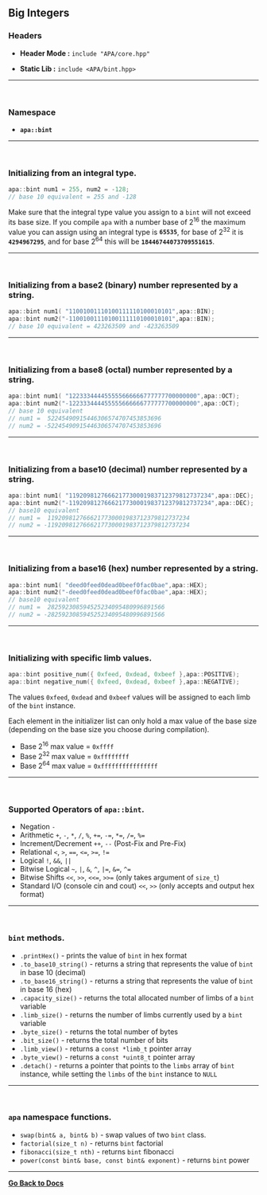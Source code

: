 ## **Big Integers**

### **Headers**

- **Header Mode :** `include "APA/core.hpp"`

- **Static Lib :** `include <APA/bint.hpp>`

-----

<br>

### **Namespace**

- **`apa::bint`**

-----

<br>

### **Initializing from an integral type**.

```c++
apa::bint num1 = 255, num2 = -128;
// base 10 equivalent = 255 and -128
```

Make sure that the integral type value you assign to a ```bint``` will
not exceed its base size. If you compile ```apa``` with a number base
of 2<sup>16</sup> the maximum value you can assign using an integral
type is **```65535```**, for base of 2<sup>32</sup> it is
**```4294967295```**, and for base 2<sup>64</sup> this will be
**```18446744073709551615```**.

-----

<br>

### **Initializing from a base2 (binary) number represented by a string**.

```c++
apa::bint num1( "11001001110100111110100010101",apa::BIN);
apa::bint num2("-11001001110100111110100010101",apa::BIN);
// base 10 equivalent = 423263509 and -423263509
```

-----

<br>

### **Initializing from a base8 (octal) number represented by a string**.
```c++
apa::bint num1( "122333444455555666666777777700000000",apa::OCT);
apa::bint num2("-122333444455555666666777777700000000",apa::OCT);
// base 10 equivalent
// num1 =  52245490915446306574707453853696
// num2 = -52245490915446306574707453853696
```

-----

<br>

### **Initializing from a base10 (decimal) number represented by a string**.
```c++
apa::bint num1( "1192098127666217730001983712379812737234",apa::DEC);
apa::bint num2("-1192098127666217730001983712379812737234",apa::DEC);
// base10 equivalent
// num1 =  1192098127666217730001983712379812737234
// num2 = -1192098127666217730001983712379812737234
```

-----

<br>

### **Initializing from a base16 (hex) number represented by a string**.
```c++
apa::bint num1( "deed0feed0dead0beef0fac0bae",apa::HEX);
apa::bint num2("-deed0feed0dead0beef0fac0bae",apa::HEX);
// base10 equivalent
// num1 =  282592308594525234095480996891566
// num2 = -282592308594525234095480996891566
```

-----

<br>

### **Initializing with specific limb values**.
```c++
apa::bint positive_num({ 0xfeed, 0xdead, 0xbeef },apa::POSITIVE);
apa::bint negative_num({ 0xfeed, 0xdead, 0xbeef },apa::NEGATIVE);
```
The values ```0xfeed```, ```0xdead``` and ```0xbeef``` values will be
assigned to each limb of the ```bint``` instance.

Each element in the initializer list can only hold a max value of the
base size (depending on the base size you choose during compilation).
- Base 2<sup>16</sup> max value = ```0xffff```
- Base 2<sup>32</sup> max value = ```0xffffffff```
- Base 2<sup>64</sup> max value = ```0xffffffffffffffff```

-----

<br>

### **Supported Operators of `apa::bint`**.
- Negation `-`
- Arithmetic `+`, `-`,
`*`, `/`, `%`, `+=`, `-=`,
`*=`, `/=`, `%=`
- Increment/Decrement
`++`, `--` (Post-Fix and Pre-Fix)
- Relational
`<`, `>`, `==`, `<=`, `>=`, `!=`
- Logical `!`, `&&`, `||`
- Bitwise Logical `~`, `|`, `&`, `^`,
`|=`, `&=`, `^=`
- Bitwise Shifts `<<`, `>>`, `<<=`, `>>=`
(only takes argument of `size_t`)
- Standard I/O (console cin and cout) `<<`, `>>`
(only accepts and output hex format)

-----

<br>

### **`bint` methods**.
- `.printHex()` - prints the value of `bint` in hex format
- `.to_base10_string()` - returns a string that represents the value of
`bint` in base 10 (decimal)
- `.to_base16_string()` - returns a string that represents the value of
`bint` in base 16 (hex)
- `.capacity_size()` - returns the total allocated number of limbs of
a `bint` variable
- `.limb_size()` - returns the number of limbs currently used by
a `bint` variable
- `.byte_size()` - returns the total number of bytes
- `.bit_size()` - returns the total number of bits
- `.limb_view()` - returns a `const *limb_t` pointer array
- `.byte_view()` - returns a `const *uint8_t` pointer array
- `.detach()` - returns a pointer that points to the `limbs` array of `bint`
instance, while setting the `limbs` of the `bint` instance to `NULL`

-----

<br>

### **`apa` namespace functions**.
- `swap(bint& a, bint& b)` - swap values of two `bint` class.
- `factorial(size_t n)` - returns `bint` factorial
- `fibonacci(size_t nth)` - returns `bint` fibonacci
- `power(const bint& base, const bint& exponent)` - returns `bint` power

-----

[**Go Back to Docs**](./docs.md)